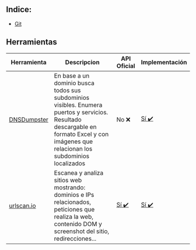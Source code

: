 ## Indice:
- [Git](https://github.com/Mueltex/cheatsheets/blob/main/git-cheat-sheet.pdf)

## Herramientas
| Herramienta      | Descripcion | API Oficial | Implementación|
| ----------- | ----------- | ----------- | ----------- |
| [DNSDumpster](https://dnsdumpster.com/)      | En base a un dominio busca todos sus subdominios visibles. Enumera puertos y servicios. Resultado descargable en formato Excel y con imágenes que relacionan los subdominios localizados       | No ❌ | [Sí ✔️](https://github.com/PaulSec/API-dnsdumpster.com) |
| [urlscan.io](https://urlscan.io/)      | Escanea y analiza sitios web mostrando: dominios e IPs relacionados, peticiones que realiza la web, contenido DOM y screenshot del sitio, redirecciones...       | [Sí ✔️](https://urlscan.io/docs/api/) | [Sí ✔️](https://urlscan.io/docs/integrations/) |

